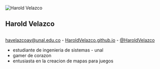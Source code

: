 ![Harold Velazco](https://github.com/havelazcoay.png?size=200)
## Harold Velazco 
## 
[havelazcoay@unal.edu.co](mailto:havelazcoay@unal.edu.co) - 
[HaroldVelazco.github.io](https://havelazcoay.github.io/) -
[@HaroldVelazco](https://github.com/havelazcoay)

- estudiante de ingenieria de sistemas - unal
- gamer de corazon
- entusiasta en la creacion de mapas para juegos
